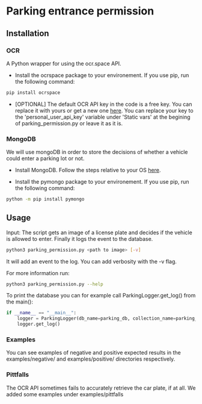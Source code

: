 # Parking entrance permission

## Installation

### OCR

A Python wrapper for using the ocr.space API.

- Install the ocrspace package to your environement. If you use pip, run the following command:
```bash
pip install ocrspace
```

- [OPTIONAL] The default OCR API key in the code is a free key. You can replace it with yours or get a new one [here](https://ocr.space/ocrapi).
You can replace your key to the 'personal_user_api_key' variable under 'Static vars' at the begining of parking_permission.py or leave it as it is.


### MongoDB

We will use mongoDB in order to store the decisions of whether a vehicle could enter a parking lot or not.

- Install MongoDB. Follow the steps relative to your OS [here](https://docs.mongodb.com/manual/installation/).

- Install the pymongo package to your environement. If you use pip, run the following command:
```bash
python -m pip install pymongo
```

## Usage
Input: The script gets an image of a license plate and decides if the vehicle is allowed to enter.
Finally it logs the event to the database.

```bash
python3 parking_permission.py <path to image> [-v]
```
It will add an event to the log. You can add verbosity with the -v flag.

For more information run: 
```bash
python3 parking_permission.py --help
```

To print the database you can for example call ParkingLogger.get_log() from the main():
```python
if __name__ == "__main__":
    logger = ParkingLogger(db_name=parking_db, collection_name=parking_log_collection)
    logger.get_log()
```

### Examples
You can see examples of negative and positive expected results in the examples/negative/ and examples/positive/ directories respectively.

### Pittfalls
The OCR API sometimes fails to accurately retrieve the car plate, if at all. We added some examples under examples/pittfalls
